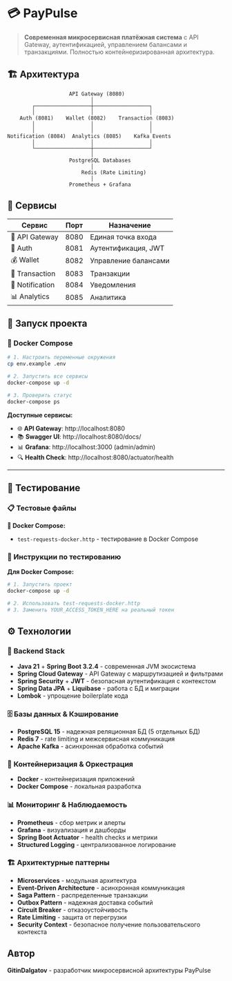 # 💳 PayPulse

> **Современная микросервисная платёжная система** с API Gateway, аутентификацией, управлением балансами и транзакциями. Полностью контейнеризированная архитектура.

## 🏗️ Архитектура

```
                    API Gateway (8080)
                           │
        ┌──────────────────┼──────────────────┐
        │                  │                  │
    Auth (8081)    Wallet (8082)    Transaction (8083)
        │                  │                  │
        │                  │                  │
Notification (8084)  Analytics (8085)    Kafka Events
        │                  │                  │
        └──────────────────┼──────────────────┘
                           │
                    PostgreSQL Databases
                           │
                        Redis (Rate Limiting)
                           │
                    Prometheus + Grafana
```

## 🔧 Сервисы

| Сервис | Порт | Назначение |
|--------|------|------------|
| 🚪 API Gateway | 8080 | Единая точка входа |
| 🔐 Auth | 8081 | Аутентификация, JWT |
| 💰 Wallet | 8082 | Управление балансами |
| 💸 Transaction | 8083 | Транзакции |
| 📢 Notification | 8084 | Уведомления |
| 📊 Analytics | 8085 | Аналитика |

## 🚀 Запуск проекта

### 🐳 Docker Compose

```bash
# 1. Настроить переменные окружения
cp env.example .env

# 2. Запустить все сервисы
docker-compose up -d

# 3. Проверить статус
docker-compose ps
```

**Доступные сервисы:**
- 🌐 **API Gateway**: http://localhost:8080
- 📚 **Swagger UI**: http://localhost:8080/docs/
- 📊 **Grafana**: http://localhost:3000 (admin/admin)
- 🔍 **Health Check**: http://localhost:8080/actuator/health

---

## 🧪 Тестирование

### 📋 Тестовые файлы

**🐳 Docker Compose:**
- `test-requests-docker.http` - тестирование в Docker Compose

### 📝 Инструкции по тестированию

**Для Docker Compose:**
```bash
# 1. Запустить проект
docker-compose up -d

# 2. Использовать test-requests-docker.http
# 3. Заменить YOUR_ACCESS_TOKEN_HERE на реальный токен
```

## ⚙️ Технологии

### 🚀 **Backend Stack**
- **Java 21** + **Spring Boot 3.2.4** - современная JVM экосистема
- **Spring Cloud Gateway** - API Gateway с маршрутизацией и фильтрами
- **Spring Security** + **JWT** - безопасная аутентификация с контекстом
- **Spring Data JPA** + **Liquibase** - работа с БД и миграции
- **Lombok** - упрощение boilerplate кода

### 🗄️ **Базы данных & Кэширование**
- **PostgreSQL 15** - надежная реляционная БД (5 отдельных БД)
- **Redis 7** - rate limiting и межсервисная коммуникация
- **Apache Kafka** - асинхронная обработка событий

### 🐳 **Контейнеризация & Оркестрация**
- **Docker** - контейнеризация приложений
- **Docker Compose** - локальная разработка

### 📊 **Мониторинг & Наблюдаемость**
- **Prometheus** - сбор метрик и алерты
- **Grafana** - визуализация и дашборды
- **Spring Boot Actuator** - health checks и метрики
- **Structured Logging** - централизованное логирование

### 🏗️ **Архитектурные паттерны**
- **Microservices** - модульная архитектура
- **Event-Driven Architecture** - асинхронная коммуникация
- **Saga Pattern** - распределенные транзакции
- **Outbox Pattern** - надежная доставка событий
- **Circuit Breaker** - отказоустойчивость
- **Rate Limiting** - защита от перегрузки
- **Security Context** - безопасное получение пользовательского контекста



## Автор

**GitinDalgatov** - разработчик микросервисной архитектуры PayPulse 